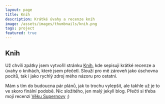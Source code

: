 ```yaml
---
layout: page
title: Knih
description: Krátké úvahy a recenze knih
image: /assets/images/thumbnails/knih.png
tags: project
featured: true
---
```


## Knih

Už chvíli zpátky jsem vytvořil stránku [Knih](https://knih.chamik.eu), kde sepisuji krátké recenze a úvahy o knihách, které jsem přečetl. Slouží pro mě zároveň jako úschovna pocitů, tak i jako rychlý zdroj mého názoru pro ostatní.

Mám s tím do budoucna pár plánů, jak to trochu vylepšit, ale takhle už je to ve skoro finální podobě. Nic složitého, jen malý jekyll blog. Přečti si třeba mojí recenzi [Věku Supernovy](https://knih.chamik.eu/2023/01/16/Vek-supernovy/) ;)
